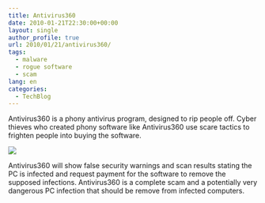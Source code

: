 ```yaml
---
title: Antivirus360
date: 2010-01-21T22:30:00+00:00
layout: single
author_profile: true
url: 2010/01/21/antivirus360/
tags:
  - malware
  - rogue software
  - scam
lang: en
categories: 
  - TechBlog
---
```

Antivirus360 is a phony antivirus program, designed to rip people off. Cyber thieves who created phony software like Antivirus360 use scare tactics to frighten people into buying the software.

[![](http://3.bp.blogspot.com/_vaUVXcmC3OI/S1jOX-zZYdI/AAAAAAAAAtI/z4qDxMs8kE4/s640/Antivirus360.FRWL_GUI.jpg)](http://3.bp.blogspot.com/_vaUVXcmC3OI/S1jOX-zZYdI/AAAAAAAAAtI/z4qDxMs8kE4/s1600-h/Antivirus360.FRWL_GUI.jpg)

Antivirus360 will show false security warnings and scan results stating the PC is infected and request payment for the software to remove the supposed infections. Antivirus360 is a complete scam and a potentially very dangerous PC infection that should be remove from infected computers.